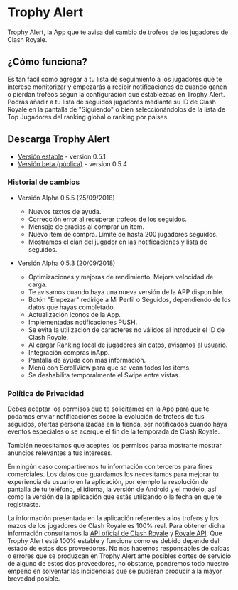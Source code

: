 # Trophy Alert
Trophy Alert, la App que te avisa del cambio de trofeos de los jugadores de Clash Royale.

## ¿Cómo funciona?
Es tan fácil como agregar a tu lista de seguimiento a los jugadores que te interese monitorizar y empezarás a recibir notificaciones de cuando ganen o pierdan trofeos según la configuración que establezcas en Trophy Alert. Podrás añadir a tu lista de seguidos jugadores mediante su ID de Clash Royale en la pantalla de "Siguiendo" o bien seleccionándolos de la lista de Top Jugadores del ranking global o ranking por paises.

## Descarga Trophy Alert
* [Versión estable](https://play.google.com/store/apps/details?id=com.jonatanjumbert.trophyalert) - version 0.5.1
* [Versión beta (pública)](https://play.google.com/apps/testing/com.jonatanjumbert.trophyalert) - version 0.5.4

### Historial de cambios
* Versión Alpha 0.5.5 (25/09/2018)
  * Nuevos textos de ayuda.
  * Corrección error al recuperar trofeos de los seguidos.
  * Mensaje de gracias al comprar un item.
  * Nuevo item de compra. Límite de hasta 200 jugadores seguidos.
  * Mostramos el clan del jugador en las notificaciones y lista de seguidos.

* Versión Alpha 0.5.3 (20/09/2018)
  * Optimizaciones y mejoras de rendimiento. Mejora velocidad de carga.
  * Te avisamos cuando haya una nueva versión de la APP disponible.
  * Botón "Empezar" redirige a Mi Perfil o Seguidos, dependiendo de los datos que hayas completado.
  * Actualización iconos de la App.
  * Implementadas notificaciones PUSH.
  * Se evita la utilización de caracteres no válidos al introducir el ID de Clash Royale.
  * Al cargar Ranking local de jugadores sin datos, avisamos al usuario.
  * Integración compras inApp.
  * Pantalla de ayuda con más información.
  * Menú con ScrollView para que se vean todos los items.
  * Se deshabilita temporalmente el Swipe entre vistas.
  

### Política de Privacidad
Debes aceptar los permisos que te solicitamos en la App para que te podamos enviar notificaciones sobre la evolución de trofeos de tus seguidos, ofertas personalizadas en la tienda, ser notificados cuando haya eventos especiales o se acerque el fin de la temporada de Clash Royale.

También necesitamos que aceptes los permisos paraa mostrarte mostrar anuncios relevantes a tus intereses.

En ningún caso compartiremos tu información con terceros para fines comerciales. Los datos que guardamos los necesitamos para mejorar tu experiencia de usuario en la aplicación, por ejemplo la resolución de pantalla de tu teléfono, el idioma, la versión de Android y el modelo, así como la versión de la aplicación que estás utilizando o la fecha en que te registraste.

La información presentada en la aplicación referentes a los trofeos y los mazos de los jugadores de Clash Royale es 100% real. Para obtener dicha información consultamos la [API oficial de Clash Royale](https://developer.clashroyale.com/) y [Royale API](https://royaleapi.com/). Que Trophy Alert esté 100% estable y funcione como es debido depende del estado de estos dos proveedores. No nos hacemos responsables de caídas o errores que se produzcan en Trophy Alert ante posibles cortes de servicio de alguno de estos dos proveedores, no obstante, pondremos todo nuestro empeño en solventar las incidencias que se pudieran producir a la mayor brevedad posible. 
